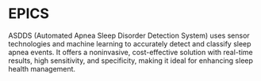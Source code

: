 # EPICS
ASDDS (Automated Apnea Sleep Disorder Detection System) uses sensor technologies and machine learning to accurately detect and classify sleep apnea events. It offers a noninvasive, cost-effective solution with real-time results, high sensitivity, and specificity, making it ideal for enhancing sleep health management.
